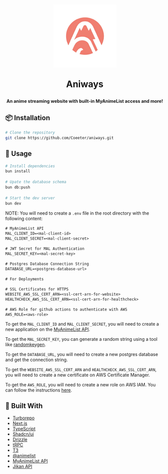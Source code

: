 <h1 align="center">
  <img src="./apps/website/public/logo.png" width="200" height="200" />
  
  Aniways

</h1>

<p align="center">
  <strong>
    An anime streaming website with built-in MyAnimeList access and more!
  </strong
</p>

## 📦 Installation

```bash
# Clone the repository
git clone https://github.com/Coeeter/aniways.git
```

## 🚀 Usage

```bash
# Install dependencies
bun install

# Upate the database schema
bun db:push

# Start the dev server
bun dev
```

NOTE: You will need to create a `.env` file in the root directory with the following content:

```properties
# MyAnimeList API
MAL_CLIENT_ID=<mal-client-id>
MAL_CLIENT_SECRET=<mal-client-secret>

# JWT Secret for MAL Authentication
MAL_SECRET_KEY=<mal-secret-key>

# Postgres Database Connection String
DATABASE_URL=<postgres-database-url>

# For Deployments

# SSL Certificates for HTTPS
WEBSITE_AWS_SSL_CERT_ARN=<ssl-cert-arn-for-website>
HEALTHCHECK_AWS_SSL_CERT_ARN=<ssl-cert-arn-for-healthcheck>

# AWS Role for github actions to authenticate with AWS
AWS_ROLE=<aws-role>
```

To get the `MAL_CLIENT_ID` and `MAL_CLIENT_SECRET`, you will need to create a new application on the [MyAnimeList API](https://myanimelist.net/apiconfig).

To get the `MAL_SECRET_KEY`, you can generate a random string using a tool like [randomkeygen](https://randomkeygen.com/).

To get the `DATABASE_URL`, you will need to create a new postgres database and get the connection string.

To get the `WEBSITE_AWS_SSL_CERT_ARN` and `HEALTHCHECK_AWS_SSL_CERT_ARN`, you will need to create a new certificate on AWS Certificate Manager.

To get the `AWS_ROLE`, you will need to create a new role on AWS IAM. You can follow the instructions [here](https://docs.sst.dev/going-to-production#deploy-from-github-actions).

## 🔨 Built With

- [Turborepo](https://turbo.build/repo/docs)
- [Next.js](https://nextjs.org/)
- [TypeScript](https://www.typescriptlang.org/)
- [Shadcn/ui](https://ui.shadcn.com/)
- [Drizzle](https://orm.drizzle.team/)
- [tRPC](https://trpc.io/)
- [T3](https://create.t3.gg/)
- [@animelist](https://github.com/Neo-Ciber94/animelist)
- [MyAnimeList API](https://myanimelist.net/apiconfig/references/api/v2)
- [Jikan API](https://jikan.moe/)
